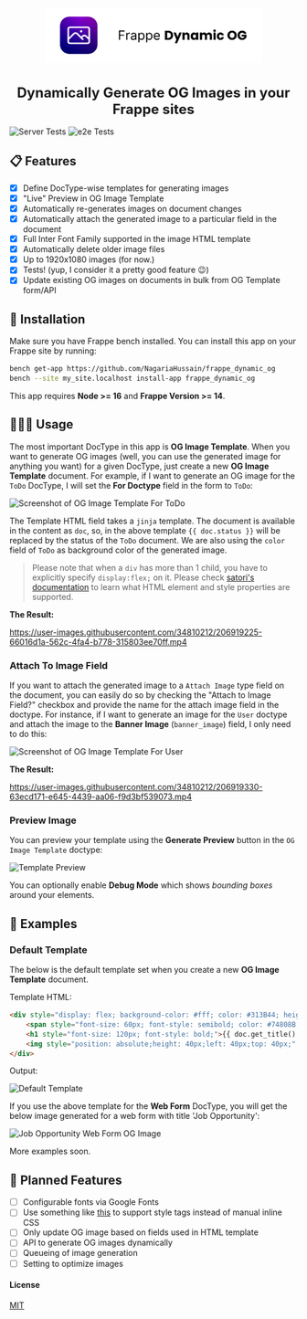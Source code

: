 <p align="center">
  <a href="https://github.com/NagariaHussain/frappe_dynamic_og">
    <img src="./.github/images/fdog_logo.png" width="380" />
  </a>
</p>
<h1 style="font-size: 24px" align="center">Dynamically Generate OG Images in your Frappe sites</h1>

<p align="center">

![Server Tests](https://github.com/NagariaHussain/frappe_dynamic_og/actions/workflows/ci.yml/badge.svg)
![e2e Tests](https://github.com/NagariaHussain/frappe_dynamic_og/actions/workflows/playwright.yml/badge.svg)

</p>

## 📋 Features

- [x] Define DocType-wise templates for generating images
- [x] "Live" Preview in OG Image Template
- [x] Automatically re-generates images on document changes
- [x] Automatically attach the generated image to a particular field in the document
- [x] Full Inter Font Family supported in the image HTML template
- [x] Automatically delete older image files
- [x] Up to 1920x1080 images (for now.)
- [x] Tests! (yup, I consider it a pretty good feature 😉)
- [x] Update existing OG images on documents in bulk from OG Template form/API

## 📀 Installation

Make sure you have Frappe bench installed. You can install this app on your Frappe site by running:

```bash
bench get-app https://github.com/NagariaHussain/frappe_dynamic_og
bench --site my_site.localhost install-app frappe_dynamic_og
```

This app requires **Node >= 16** and **Frappe Version >= 14**.

## 👩🏼‍💻 Usage

The most important DocType in this app is **OG Image Template**. When you want to generate OG images (well, you can use the generated image for anything you want) for a given DocType, just create a new **OG Image Template** document. For example, if I want to generate an OG image for the `ToDo` DocType, I will set the **For Doctype** field in the form to `ToDo`:

![Screenshot of OG Image Template For ToDo](https://frappecloud.com/files/sample_todo_og_image_template_form_view.png)

The Template HTML field takes a `jinja` template. The document is available in the content as `doc`, so, in the above template `{{ doc.status }}` will be replaced by the status of the `ToDo` document. We are also using the `color` field of `ToDo` as background color of the generated image.

> Please note that when a `div` has more than 1 child, you have to explicitly specify `display:flex;` on it. Please check [satori's documentation](https://github.com/vercel/satori) to learn what HTML element and style properties are supported.

**The Result:**

https://user-images.githubusercontent.com/34810212/206919225-66016d1a-562c-4fa4-b778-315803ee70ff.mp4

### Attach To Image Field

If you want to attach the generated image to a `Attach Image` type field on the document, you can easily do so by checking the "Attach to Image Field?" checkbox and provide the name for the attach image field in the doctype. For instance, if I want to generate an image for the `User` doctype and attach the image to the **Banner Image** (`banner_image`) field, I only need to do this:

![Screenshot of OG Image Template For User](https://frappecloud.com/files/sample_user_og_image_template_form_view.png)

**The Result:**

https://user-images.githubusercontent.com/34810212/206919330-63ecd171-e645-4439-aa06-f9d3bf539073.mp4

### Preview Image

You can preview your template using the **Generate Preview** button in the `OG Image Template` doctype:

![Template Preview](https://user-images.githubusercontent.com/34810212/207047971-6df567f9-eb2d-4e30-babb-adab4fed994b.png)

You can optionally enable **Debug Mode** which shows *bounding boxes* around your elements.

## 🌄 Examples

### Default Template

The below is the default template set when you create a new **OG Image Template** document.

Template HTML:

```html
<div style="display: flex; background-color: #fff; color: #313B44; height: 100vh; width: 100%; align-items: center; justify-content: center; flex-direction: column"> 
    <span style="font-size: 60px; font-style: semibold; color: #74808B; text-transform: uppercase;">{{ doc.doctype }}</span>
    <h1 style="font-size: 120px; font-style: bold;">{{ doc.get_title() }}</h1>
    <img style="position: absolute;height: 40px;left: 40px;top: 40px;" src="https://frappeframework.com/files/frappeframework-logo2a3e81.png" />
</div>
```

Output:

![Default Template](https://user-images.githubusercontent.com/34810212/207801893-fa6f7146-b10d-4efc-b628-d1db29f9dfc1.png)

If you use the above template for the **Web Form** DocType, you will get the below image generated for a web form with title 'Job Opportunity':

![Job Opportunity Web Form OG Image](https://user-images.githubusercontent.com/34810212/207803551-7cd2805e-016e-4674-a03c-a0e5a206cbf5.png)

More examples soon.

## 📍 Planned Features 

- [ ] Configurable fonts via Google Fonts
- [ ] Use something like [this](https://github.com/jonkemp/inline-css) to support style tags instead of manual inline CSS
- [ ] Only update OG image based on fields used in HTML template
- [ ] API to generate OG images dynamically
- [ ] Queueing of image generation
- [ ] Setting to optimize images

#### License

[MIT](./LICENSE.txt)